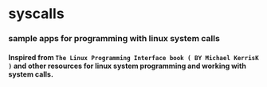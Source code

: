 # syscalls
### sample apps for programming with linux system calls  

#### Inspired from `The Linux Programming Interface book ( BY Michael KerrisK )` and other resources for linux system programming and working with system calls.  
